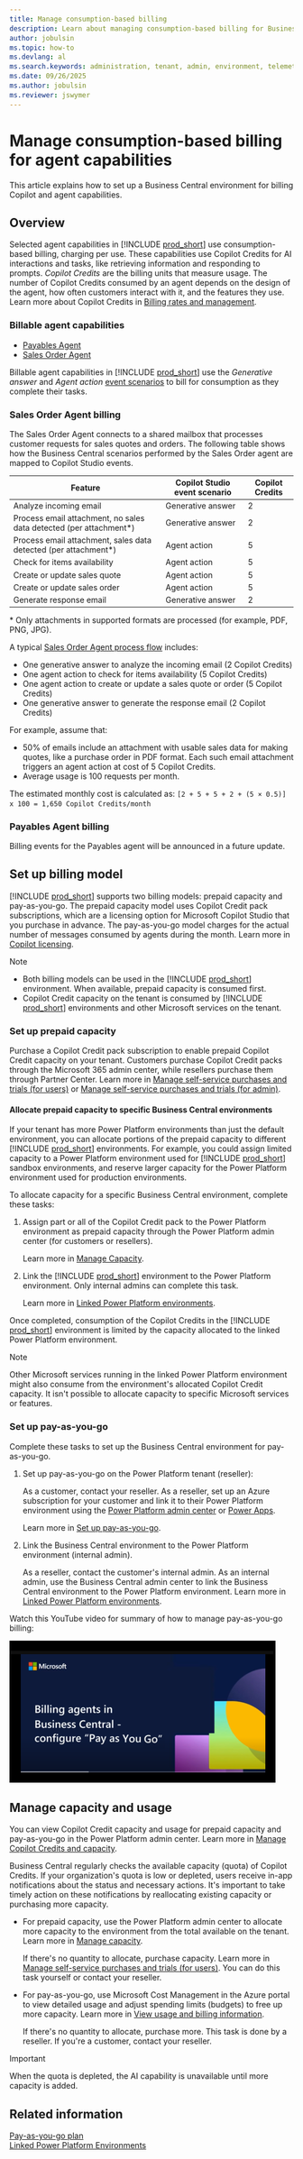 ```yaml
---
title: Manage consumption-based billing
description: Learn about managing consumption-based billing for Business Central.
author: jobulsin
ms.topic: how-to
ms.devlang: al
ms.search.keywords: administration, tenant, admin, environment, telemetry, billing
ms.date: 09/26/2025
ms.author: jobulsin
ms.reviewer: jswymer
---
```

# Manage consumption-based billing for agent capabilities

This article explains how to set up a Business Central environment for billing Copilot and agent capabilities.

## Overview

Selected agent capabilities in [!INCLUDE [prod_short](../includes/prod_short.md)] use consumption-based billing, charging per use. These capabilities use Copilot Credits for AI interactions and tasks, like retrieving information and responding to prompts. *Copilot Credits* are the billing units that measure usage. The number of Copilot Credits consumed by an agent depends on the design of the agent, how often customers interact with it, and the features they use. Learn more about Copilot Credits in [Billing rates and management](/microsoft-copilot-studio/requirements-messages-management#message-scenarios).

<!--Learn more about billing in [Copilot Studio licensing](/microsoft-copilot-studio/billing-licensing). [Dynamics 365 Licensing Guide](https://go.microsoft.com/fwlink/?LinkId=866544).Power Platform Licensing Guide](https://go.microsoft.com/fwlink/?LinkId=2085130)-->

### Billable agent capabilities

- [Payables Agent](/dynamics365/business-central/payables-agent)
- [Sales Order Agent](/dynamics365/business-central/sales-order-agent)

Billable agent capabilities in [!INCLUDE [prod_short](../includes/prod_short.md)] use the *Generative answer* and *Agent action* [event scenarios](/microsoft-copilot-studio/requirements-messages-management#copilot-credits-and-events-scenarios) to bill for consumption as they complete their tasks.

### Sales Order Agent billing

The Sales Order Agent connects to a shared mailbox that processes customer requests for sales quotes and orders. The following table shows how the Business Central scenarios performed by the Sales Order agent are mapped to Copilot Studio events.

| Feature | Copilot Studio event scenario | Copilot Credits |
|----------|----------|----------|
| Analyze incoming email | Generative answer | 2 |
| Process email attachment, no sales data detected (per attachment*) | Generative answer | 2 |
| Process email attachment, sales data detected (per attachment*) | Agent action | 5|
| Check for items availability | Agent action | 5 |
| Create or update sales quote | Agent action | 5 |
| Create or update sales order | Agent action | 5 |
| Generate response email | Generative answer | 2 |

\* Only attachments in supported formats are processed (for example, PDF, PNG, JPG).
  
A typical [Sales Order Agent process flow](/dynamics365/business-central/sales-order-agent#agent-process-flow) includes:

- One generative answer to analyze the incoming email (2 Copilot Credits)
- One agent action to check for items availability (5 Copilot Credits)
- One agent action to create or update a sales quote or order (5 Copilot Credits)
- One generative answer to generate the response email (2 Copilot Credits)

For example, assume that:

- 50% of emails include an attachment with usable sales data for making quotes, like a purchase order in PDF format. Each such email attachment triggers an agent action at cost of 5 Copilot Credits.
- Average usage is 100 requests per month.

The estimated monthly cost is calculated as: `[2 + 5 + 5 + 2 + (5 × 0.5)] x 100 = 1,650 Copilot Credits/month`
<!--
#### Example: Sales Order Agent billing

Assume you get an average of 100 requests per month and 50% include an attachment with usable sales data for making quotes, like a purchase order in PDF format. Each such attachment triggers the 5‑credit agent action. A typical request consumes:

- Analyze incoming email: 2 Copilot Credits
- Process attachment with sales data: 5 Copilot Credits (only on 50% of requests)
- Check item availability: 5 Copilot Credits
- Create or update sales quote/order: 5 Copilot Credits
- Generate response email: 2 Copilot Credits 

The estimated monthly cost is calculated as: `[2 + (5 × 0.5) + 5 + 5 + 2] x 100 = 1,650 Copilot Credits/month`-->

### Payables Agent billing

Billing events for the Payables agent will be announced in a future update.

## Set up billing model

[!INCLUDE [prod_short](../includes/prod_short.md)] supports two billing models: prepaid capacity and pay-as-you-go. The prepaid capacity model uses Copilot Credit pack subscriptions, which are a licensing option for Microsoft Copilot Studio that you purchase in advance. The pay-as-you-go model charges for the actual number of messages consumed by agents during the month. Learn more in [Copilot licensing](/microsoft-copilot-studio/billing-licensing).

> [!NOTE]
>
> - Both billing models can be used in the [!INCLUDE [prod_short](../includes/prod_short.md)] environment. When available, prepaid capacity is consumed first.
> - Copilot Credit capacity on the tenant is consumed by [!INCLUDE [prod_short](../includes/prod_short.md)] environments and other Microsoft services on the tenant.

### Set up prepaid capacity

Purchase a Copilot Credit pack subscription to enable prepaid Copilot Credit capacity on your tenant. Customers purchase Copilot Credit packs through the Microsoft 365 admin center, while resellers purchase them through Partner Center. Learn more in [Manage self-service purchases and trials (for users)](/microsoft-365/commerce/subscriptions/manage-self-service-purchases-users) or [Manage self-service purchases and trials (for admin)](/microsoft-365/commerce/subscriptions/manage-self-service-purchases-admins).

<!-- Without any extra setup, [!INCLUDE [prod_short](../includes/prod_short.md)] environments automatically consume Copilot Credit capacity from the [default Power Platform environment](/power-platform/admin/environments-overview#environment-types) in your tenant. If needed, an admin can allocate a portion of the prepaid capacity to the default Power Platform environment to reserve it for consumption by all [!INCLUDE [prod_short](../includes/prod_short.md)] environments. Learn more in [Manage Capacity](/power-platform/admin/manage-copilot-studio-messages-capacity#manage-capacity). -->

#### Allocate prepaid capacity to specific Business Central environments

If your tenant has more Power Platform environments than just the default environment, you can allocate portions of the prepaid capacity to different [!INCLUDE [prod_short](../includes/prod_short.md)] environments. For example, you could assign limited capacity to a Power Platform environment used for [!INCLUDE [prod_short](../includes/prod_short.md)] sandbox environments, and reserve larger capacity for the Power Platform environment used for production environments.

To allocate capacity for a specific Business Central environment, complete these tasks:

1. Assign part or all of the Copilot Credit pack to the Power Platform environment as prepaid capacity through the Power Platform admin center (for customers or resellers).

   Learn more in [Manage Capacity](/power-platform/admin/manage-copilot-studio-messages-capacity#manage-capacity).

2. Link the [!INCLUDE [prod_short](../includes/prod_short.md)] environment to the Power Platform environment. Only internal admins can complete this task.

   Learn more in [Linked Power Platform environments](tenant-admin-center-environments.md#linked-power-platform-environment).

Once completed, consumption of the Copilot Credits in the [!INCLUDE [prod_short](../includes/prod_short.md)] environment is limited by the capacity allocated to the linked Power Platform environment.

> [!NOTE]
> Other Microsoft services running in the linked Power Platform environment might also consume from the environment's allocated Copilot Credit capacity. It isn't possible to allocate capacity to specific Microsoft services or features.

### Set up pay-as-you-go

Complete these tasks to set up the Business Central environment for pay-as-you-go.

1. Set up pay-as-you-go on the Power Platform tenant (reseller):

   As a customer, contact your reseller. As a reseller, set up an Azure subscription for your customer and link it to their Power Platform environment using the [Power Platform admin center](https://admin.powerplatform.microsoft.com/) or [Power Apps](https://make.powerapps.com/).

   Learn more in [Set up pay-as-you-go](/power-platform/admin/pay-as-you-go-set-up).
1. Link the Business Central environment to the Power Platform environment (internal admin).

   As a reseller, contact the customer's internal admin. As an internal admin, use the Business Central admin center to link the Business Central environment to the Power Platform environment. Learn more in [Linked Power Platform environments](tenant-admin-center-environments.md#linked-power-platform-environment).

Watch this YouTube video for summary of how to manage pay-as-you-go billing:

[![Watch the video](../developer/media/pay-as-you-go-video.png)](https://www.youtube.com/watch?v=9esVS6I4wrY)

## Manage capacity and usage

You can view Copilot Credit capacity and usage for prepaid capacity and pay-as-you-go in the Power Platform admin center. Learn more in [Manage Copilot Credits and capacity](/power-platform/admin/manage-copilot-studio-messages-capacity).

Business Central regularly checks the available capacity (quota) of Copilot Credits. If your organization's quota is low or depleted, users receive in-app notifications about the status and necessary actions. It's important to take timely action on these notifications by reallocating existing capacity or purchasing more capacity.

- For prepaid capacity, use the Power Platform admin center to allocate more capacity to the environment from the total available on the tenant. Learn more in [Manage capacity](/power-platform/admin/manage-copilot-studio-messages-capacity#manage-capacity).

  If there's no quantity to allocate, purchase capacity. Learn more in [Manage self-service purchases and trials (for users)](/microsoft-365/commerce/subscriptions/manage-self-service-purchases-users). You can do this task yourself or contact your reseller.

- For pay-as-you-go, use Microsoft Cost Management in the Azure portal to view detailed usage and adjust spending limits (budgets) to free up more capacity. Learn more in [View usage and billing information](/power-platform/admin/pay-as-you-go-usage-costs).

  If there's no quantity to allocate, purchase more. This task is done by a reseller. If you're a customer, contact your reseller.

> [!IMPORTANT]
> When the quota is depleted, the AI capability is unavailable until more capacity is added.

## Related information

[Pay-as-you-go plan](/power-platform/admin/pay-as-you-go-overview)  
[Linked Power Platform Environments](tenant-admin-center-environments.md#linked-power-platform-environment)  

